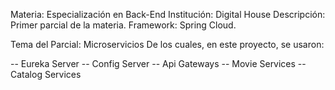 Materia: Especialización en Back-End
Institución: Digital House
Descripción: Primer parcial de la materia.
Framework: Spring Cloud.

Tema del Parcial: Microservicios
De los cuales, en este proyecto, se usaron:

-- Eureka Server
-- Config Server
-- Api Gateways
-- Movie Services
-- Catalog Services